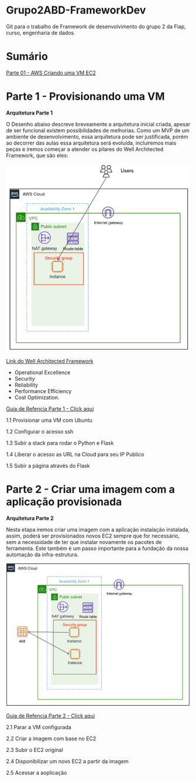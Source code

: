 # Grupo2ABD-FrameworkDev

Git para o trabalho de Framework de desenvolvimento do grupo 2 da Fiap, curso, engenharia de dados.


# Sumário

[Parte 01 - AWS Criando uma VM EC2](https://github.com/dhnomura/Grupo2ABD-FrameworkDev/blob/main/1%20-%20aws_criar_vm.md)

# Parte 1 - Provisionando uma VM

**Arquitetura Parte 1**

O Desenho abaixo descreve breveamente a arquitetura inicial criada, apesar de ser funcional existem possibilidades de melhorias. Como um MVP de um ambiente de desenvolvimento, essa arquitetura pode ser justificada, porém ao decorrer das aulas essa arquitetura será evoluída, incluiremos mais peças e iremos começar a atender os pilares do Well Architected Framework, que são eles: 

![alt text](https://github.com/dhnomura/Grupo2ABD-FrameworkDev/blob/main/imagens/ArquiteturaOneTier.png)

[Link do Well Architected Framework](https://aws.amazon.com/blogs/apn/the-5-pillars-of-the-aws-well-architected-framework/)

* Operational Excellence
* Security
* Reliability
* Performance Efficiency
* Cost Optimization.


[Guia de Refencia Parte 1 - Click aqui](https://github.com/dhnomura/Grupo2ABD-FrameworkDev/blob/main/1%20-%20aws_criar_vm.md)

1.1 Provisionar uma VM com Ubuntu

1.2 Configurar o acesso ssh

1.3 Subir a stack para rodar o Python e Flask

1.4 Liberar o acesso as URL na Cloud para seu IP Publico

1.5 Subir a página através do Flask


# Parte 2 - Criar uma imagem com a aplicação provisionada

**Arquitetura Parte 2**

Nesta etapa iremos criar uma imagem com a aplicação instalação instalada, assim, poderá ser provisionados novos EC2 sempre que for necessário, sem a necessidade de ter que instalar novamente os pacotes de ferramenta. Este também é um passo importante para a fundação da nossa automação da infra-estrutura.

![alt text](https://github.com/dhnomura/Grupo2ABD-FrameworkDev/blob/6d393f77ca3a668a013c5c92d5f98474c0638abd/imagens/ArquiteturaAMI.png)


[Guia de Refencia Parte 2  - Click aqui](https://github.com/dhnomura/Grupo2ABD-FrameworkDev/blob/main/2%20-%20aws_criar_ami.md)

2.1 Parar a VM configurada

2.2 Criar a imagem com base no EC2

2.3 Subir o EC2 original

2.4 Disponibilizar um novo EC2 a partir da imagem

2.5 Acessar a aoplicação


